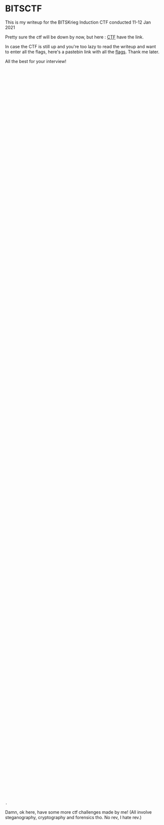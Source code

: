 # BITSCTF
This is my writeup for the BITSKrieg Induction CTF conducted 11-12 Jan 2021


Pretty sure the ctf will be down by now, but here : [CTF](https://ctf.bitskrieg.org/challenges) have the link.

In case the CTF is still up and you're too lazy to read the writeup and want to enter all the flags, here's a pastebin link with all the [flags](https://www.youtube.com/watch?v=oHg5SJYRHA0). Thank me later.

<!----getRekt---->

All the best for your interview!

```
















































































































































           

























.
```

Damn, ok here, have some more ctf challenges made by me! (All involve steganography, cryptography and forensics tho. No rev, I hate rev.)
